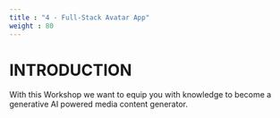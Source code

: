 ```yaml
---
title : "4 - Full-Stack Avatar App"
weight : 80
---
```


# INTRODUCTION

With this Workshop we want to equip you with knowledge to become a generative AI powered media content generator.
